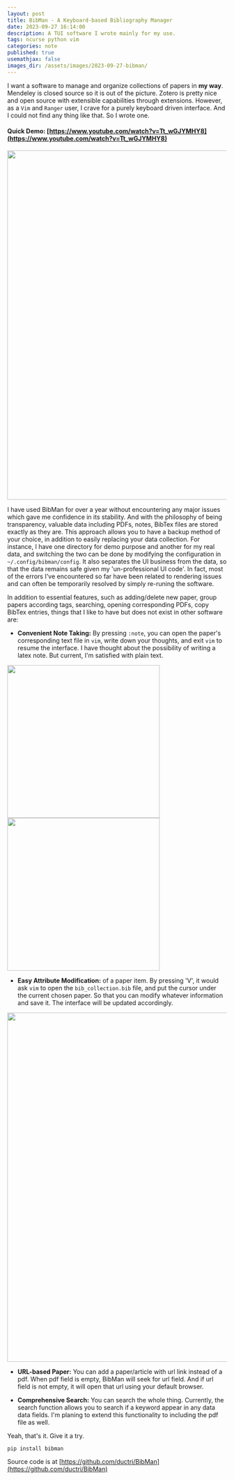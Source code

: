```yaml
---
layout: post
title: BibMan - A Keyboard-based Bibliography Manager
date: 2023-09-27 16:14:00
description: A TUI software I wrote mainly for my use.
tags: ncurse python vim
categories: note
published: true
usemathjax: false
images_dir: /assets/images/2023-09-27-bibman/
---
```


I want a software to manage and organize collections of papers in __my way__.
Mendeley is closed source so it is out of the picture. Zotero is pretty nice and open source with extensible capabilities through extensions. However, as a `Vim` and `Ranger` user, I crave for a purely keyboard driven interface. And I could not find any thing like that. So I wrote one.
<!--more-->

#### Quick Demo: [https://www.youtube.com/watch?v=Tt_wGJYMHY8](https://www.youtube.com/watch?v=Tt_wGJYMHY8)
<img src="{{ page.images_dir }}main.png" width="800px">



I have used BibMan for over a year without encountering any major issues which gave me confidence in its stability. And with the philosophy of being transparency, valuable data including PDFs, notes, BibTex files are stored exactly as they are. This approach allows you to have a backup method of your choice, in addition to easily replacing your data collection. For instance, I have one directory for demo purpose and another for my real data, and switching the two can be done by modifying the configuration in `~/.config/bibman/config`. It also separates the UI business from the data, so that the data remains safe given my 'un-professional UI code'.
In fact, most of the errors I've encountered so far have been related to rendering issues and can often be temporarily resolved by simply re-runing the software.

In addition to essential features, such as adding/delete new paper, group papers according tags, searching, opening corresponding PDFs, copy BibTex entries, things that I like to have but does not exist in other software are:

- __Convenient Note Taking:__  By pressing `:note`, you can open the paper's corresponding text file in `vim`, write down your thoughts, and exit `vim` to resume the interface.
I have thought about the possibility of writing a latex note. But current, I'm satisfied with plain text.

<!-- <img src="{{ page.images_dir }}note1.png" width="350px"> -->
<img src="{{ page.images_dir }}note3.png" width="350px">
<!-- <img src="{{ page.images_dir }}note2.png" width="300px"> -->
<img src="{{ page.images_dir }}note4.png" width="350px">

- __Easy Attribute Modification:__ of a paper item. By pressing 'V', it would ask `vim` to open the `bib_collection.bib` file, and put the cursor under the current chosen paper. So that you can modify whatever information and save it.
The interface will be updated accordingly.
<img src="{{ page.images_dir }}bibfile.png" width="800px">


-  __URL-based Paper:__ You can add a paper/article with url link instead of a pdf. When pdf field is empty, BibMan will seek for url field. And if url field is not empty, it will open that url using your default browser.

- __Comprehensive Search:__ You can search the whole thing. Currently, the search function allows you to search if a keyword appear in any data data fields. I'm planing to extend this functionality to including the pdf file as well.

Yeah, that's it. 
Give it a try.
```
pip install bibman
```
Source code is at [https://github.com/ductri/BibMan](https://github.com/ductri/BibMan)

